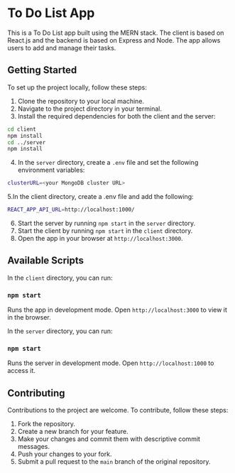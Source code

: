 # To Do List App

This is a To Do List app built using the MERN stack. The client is based on React.js and the backend is based on Express and Node. The app allows users to add and manage their tasks.

## Getting Started

To set up the project locally, follow these steps:

1. Clone the repository to your local machine.
2. Navigate to the project directory in your terminal.
3. Install the required dependencies for both the client and the server:
```sh
cd client
npm install
cd ../server
npm install
```
4. In the `server` directory, create a `.env` file and set the following environment variables:

```sh
clusterURL=<your MongoDB cluster URL>
```
5.In the client directory, create a .env file and add the following:
```sh
REACT_APP_API_URL=http://localhost:1000/
```
6. Start the server by running `npm start` in the `server` directory.
7. Start the client by running `npm start` in the `client` directory.
8. Open the app in your browser at `http://localhost:3000`.

## Available Scripts

In the `client` directory, you can run:

### `npm start`

Runs the app in development mode. Open `http://localhost:3000` to view it in the browser.

In the `server` directory, you can run:

### `npm start`

Runs the server in development mode. Open `http://localhost:1000` to access it.

## Contributing

Contributions to the project are welcome. To contribute, follow these steps:

1. Fork the repository.
2. Create a new branch for your feature.
3. Make your changes and commit them with descriptive commit messages.
4. Push your changes to your fork.
5. Submit a pull request to the `main` branch of the original repository.

